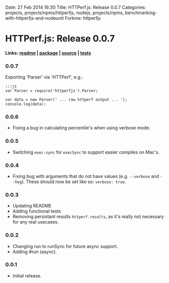 Date: 27 Feb 2014 16:30
Title: HTTPerf.js: Release 0.0.7
Categories: projects, projects/npms/httperfjs, nodejs, projects/npms, benchmarking-with-httperfjs-and-nodeunit
Forkme: httperfjs

# HTTPerf.js: Release 0.0.7

#### Links: [readme](/projects/npms/httperfjs) | [package](https://npmjs.org/package/httperfjs) | [source](http://github.com/jmervine/httperfjs) | [tests](https://travis-ci.org/jmervine/httperfjs)

### 0.0.7

Exporting 'Parser' via 'HTTPerf', e.g.:

    :::js
    var Parser = require('httperfjs').Parser;

    var data = new Parser(' ... raw httperf output ... ');
    console.log(data);


### 0.0.6

* Fixing a bug in calculating percentile's when using verbose mode.

### 0.0.5

* Switching `exec-sync` for `execSync` to support easier compiles on Mac's.

### 0.0.4

* Fixing bug with arguments that do not have values (e.g. `--verbose` and `--hog`). These should now be set like so: `verbose: true`.

### 0.0.3

* Updating README
* Adding functional tests
* Removing persistant results `httperf.results`, as it's really not necessary for any real usecases.

### 0.0.2

* Changing run to runSync for future async support.
* Adding #run (async).

### 0.0.1

* Initial release.
